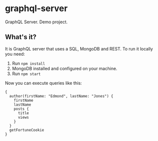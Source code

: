 # graphql-server
GraphQL Server. Demo project.

## What's it?
It is GraphQL server that uses a SQL, MongoDB and REST.
To run it locally you need:
1. Run `npm install`
2. MongoDB installed and configured on your machine.
3. Run `npm start`

Now you can execute queries like this:
```
{
  author(firstName: "Edmond", lastName: "Jones") {
    firstName
    lastName
    posts {
      title
      views
    }
  }
  getFortuneCookie
}

```
